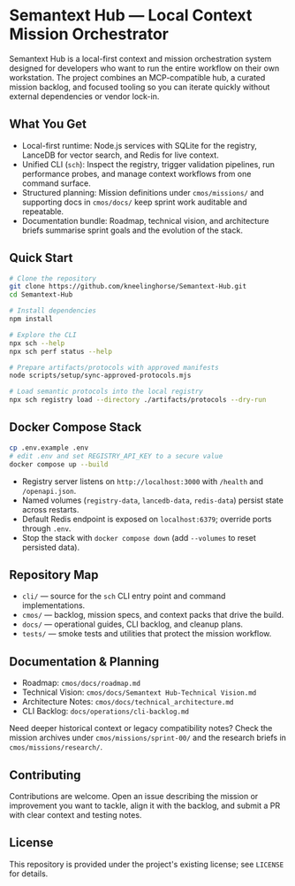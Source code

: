 # Semantext Hub — Local Context Mission Orchestrator

Semantext Hub is a local-first context and mission orchestration system designed for developers who want to run the entire workflow on their own workstation. The project combines an MCP-compatible hub, a curated mission backlog, and focused tooling so you can iterate quickly without external dependencies or vendor lock-in.

## What You Get
- Local-first runtime: Node.js services with SQLite for the registry, LanceDB for vector search, and Redis for live context.
- Unified CLI (`sch`): Inspect the registry, trigger validation pipelines, run performance probes, and manage context workflows from one command surface.
- Structured planning: Mission definitions under `cmos/missions/` and supporting docs in `cmos/docs/` keep sprint work auditable and repeatable.
- Documentation bundle: Roadmap, technical vision, and architecture briefs summarise sprint goals and the evolution of the stack.

## Quick Start
```bash
# Clone the repository
git clone https://github.com/kneelinghorse/Semantext-Hub.git
cd Semantext-Hub

# Install dependencies
npm install

# Explore the CLI
npx sch --help
npx sch perf status --help
```

```bash
# Prepare artifacts/protocols with approved manifests
node scripts/setup/sync-approved-protocols.mjs

# Load semantic protocols into the local registry
npx sch registry load --directory ./artifacts/protocols --dry-run
```

## Docker Compose Stack
```bash
cp .env.example .env
# edit .env and set REGISTRY_API_KEY to a secure value
docker compose up --build
```
- Registry server listens on `http://localhost:3000` with `/health` and `/openapi.json`.
- Named volumes (`registry-data`, `lancedb-data`, `redis-data`) persist state across restarts.
- Default Redis endpoint is exposed on `localhost:6379`; override ports through `.env`.
- Stop the stack with `docker compose down` (add `--volumes` to reset persisted data).

## Repository Map
- `cli/` — source for the `sch` CLI entry point and command implementations.
- `cmos/` — backlog, mission specs, and context packs that drive the build.
- `docs/` — operational guides, CLI backlog, and cleanup plans.
- `tests/` — smoke tests and utilities that protect the mission workflow.

## Documentation & Planning
- Roadmap: `cmos/docs/roadmap.md`
- Technical Vision: `cmos/docs/Semantext Hub-Technical Vision.md`
- Architecture Notes: `cmos/docs/technical_architecture.md`
- CLI Backlog: `docs/operations/cli-backlog.md`

Need deeper historical context or legacy compatibility notes? Check the mission archives under `cmos/missions/sprint-00/` and the research briefs in `cmos/missions/research/`.

## Contributing
Contributions are welcome. Open an issue describing the mission or improvement you want to tackle, align it with the backlog, and submit a PR with clear context and testing notes.

## License
This repository is provided under the project's existing license; see `LICENSE` for details.
